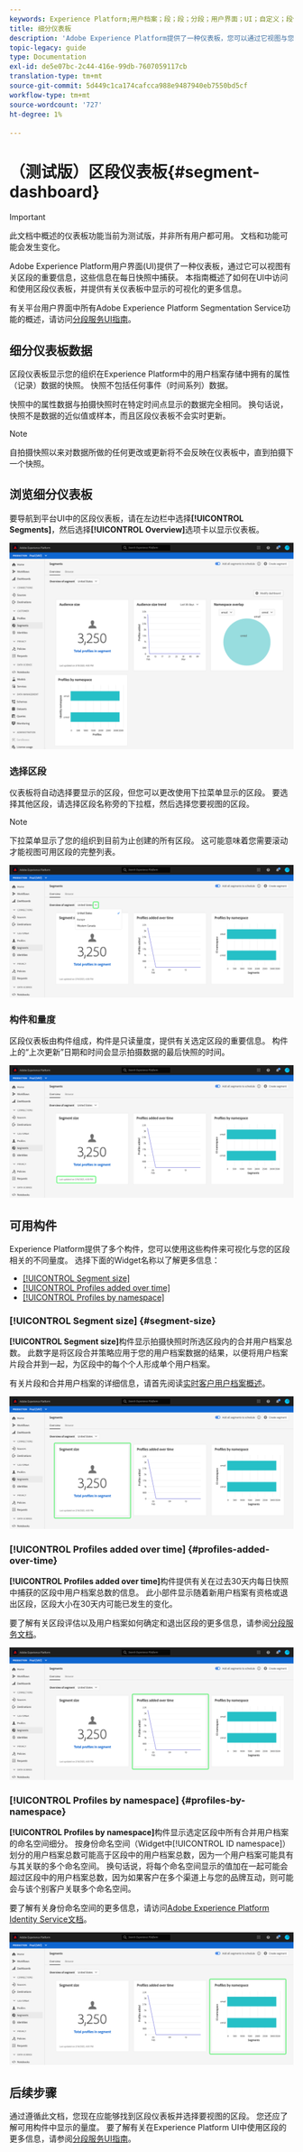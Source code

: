 ```yaml
---
keywords: Experience Platform;用户档案；段；段；分段；用户界面；UI；自定义；段仪表板;仪表板
title: 细分仪表板
description: 'Adobe Experience Platform提供了一种仪表板，您可以通过它视图与您的组织创建的区段有关的重要信息。 '
topic-legacy: guide
type: Documentation
exl-id: de5e07bc-2c44-416e-99db-7607059117cb
translation-type: tm+mt
source-git-commit: 5d449c1ca174cafcca988e9487940eb7550bd5cf
workflow-type: tm+mt
source-wordcount: '727'
ht-degree: 1%

---
```


# （测试版）区段仪表板{#segment-dashboard}

>[!IMPORTANT]
>
>此文档中概述的仪表板功能当前为测试版，并非所有用户都可用。 文档和功能可能会发生变化。

Adobe Experience Platform用户界面(UI)提供了一种仪表板，通过它可以视图有关区段的重要信息，这些信息在每日快照中捕获。 本指南概述了如何在UI中访问和使用区段仪表板，并提供有关仪表板中显示的可视化的更多信息。

有关平台用户界面中所有Adobe Experience Platform Segmentation Service功能的概述，请访问[分段服务UI指南](../../segmentation/ui/overview.md)。

## 细分仪表板数据

区段仪表板显示您的组织在Experience Platform中的用户档案存储中拥有的属性（记录）数据的快照。 快照不包括任何事件（时间系列）数据。

快照中的属性数据与拍摄快照时在特定时间点显示的数据完全相同。 换句话说，快照不是数据的近似值或样本，而且区段仪表板不会实时更新。

>[!NOTE]
>
>自拍摄快照以来对数据所做的任何更改或更新将不会反映在仪表板中，直到拍摄下一个快照。

## 浏览细分仪表板

要导航到平台UI中的区段仪表板，请在左边栏中选择&#x200B;**[!UICONTROL Segments]**，然后选择&#x200B;**[!UICONTROL Overview]**&#x200B;选项卡以显示仪表板。

![](../images/segments/dashboard-overview.png)

### 选择区段

仪表板将自动选择要显示的区段，但您可以更改使用下拉菜单显示的区段。 要选择其他区段，请选择区段名称旁的下拉框，然后选择您要视图的区段。

>[!NOTE]
>
>下拉菜单显示了您的组织到目前为止创建的所有区段。 这可能意味着您需要滚动才能视图可用区段的完整列表。

![](../images/segments/change-segment.png)

### 构件和量度

区段仪表板由构件组成，构件是只读量度，提供有关选定区段的重要信息。 构件上的“上次更新”日期和时间会显示拍摄数据的最后快照的时间。

![](../images/segments/widget-timestamp.png)

## 可用构件

Experience Platform提供了多个构件，您可以使用这些构件来可视化与您的区段相关的不同量度。 选择下面的Widget名称以了解更多信息：

* [[!UICONTROL Segment size]](#segment-size)
* [[!UICONTROL Profiles added over time]](#profiles-added-over-time)
* [[!UICONTROL Profiles by namespace]](#profiles-by-namespace)

### [!UICONTROL Segment size] {#segment-size}

**[!UICONTROL Segment size]**&#x200B;构件显示拍摄快照时所选区段内的合并用户档案总数。 此数字是将区段合并策略应用于您的用户档案数据的结果，以便将用户档案片段合并到一起，为区段中的每个个人形成单个用户档案。

有关片段和合并用户档案的详细信息，请首先阅读[实时客户用户档案概述](../../profile/home.md)。

![](../images/segments/segment-size.png)

### [!UICONTROL Profiles added over time] {#profiles-added-over-time}

**[!UICONTROL Profiles added over time]**&#x200B;构件提供有关在过去30天内每日快照中捕获的区段中用户档案总数的信息。 此小部件显示随着新用户档案有资格或退出区段，区段大小在30天内可能已发生的变化。

要了解有关区段评估以及用户档案如何确定和退出区段的更多信息，请参阅[分段服务文档](../../segmentation/home.md)。

![](../images/segments/profiles-added-over-time.png)

### [!UICONTROL Profiles by namespace] {#profiles-by-namespace}

**[!UICONTROL Profiles by namespace]**&#x200B;构件显示选定区段中所有合并用户档案的命名空间细分。 按身份命名空间（Widget中[!UICONTROL ID namespace]）划分的用户档案总数可能高于区段中的用户档案总数，因为一个用户档案可能具有与其关联的多个命名空间。 换句话说，将每个命名空间显示的值加在一起可能会超过区段中的用户档案总数，因为如果客户在多个渠道上与您的品牌互动，则可能会与该个别客户关联多个命名空间。

要了解有关身份命名空间的更多信息，请访问[Adobe Experience Platform Identity Service文档](../../identity-service/home.md)。

![](../images/segments/profiles-by-namespace.png)

## 后续步骤

通过遵循此文档，您现在应能够找到区段仪表板并选择要视图的区段。 您还应了解可用构件中显示的量度。 要了解有关在Experience Platform UI中使用区段的更多信息，请参阅[分段服务UI指南](../../segmentation/ui/overview.md)。
